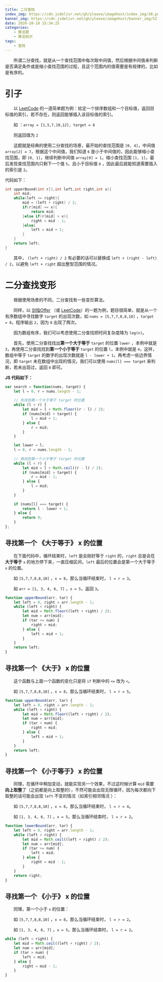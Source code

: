 ```yaml
---
title: 二分查找
index_img: https://cdn.jsdelivr.net/gh/yleave/imagehost/index_img/38.png
banner_img: https://cdn.jsdelivr.net/gh/yleave/imagehost/banner_img/52.jpg
date: 2020-10-18 15:34:25
categories:
    - 算法题
    - 算法知识
tags:
    - 查找
---
```


&emsp;&emsp;所谓二分查找，就是从一个查找范围中每次取中间值，然后根据中间值来判断是否满足条件或是缩小查找范围的过程，且这个范围内的值需要是有规律的，比如是有序的。

# 引子

&emsp;&emsp;以 [LeetCode](https://leetcode-cn.com/problems/search-insert-position/) 的一道简单题为例：给定一个排序数组和一个目标值，返回目标值的索引，若不存在，则返回能够插入该目标值的索引。

&emsp;&emsp;如 ：`array = [1,5,7,10,12], target = 6`

&emsp;&emsp;则返回值为 `2`

&emsp;&emsp;这题就是经典的使用二分查找的场景，最开始的查找范围是 `[0, 4]`，中间值 `array[2] = 7`，根据这个中间值，我们知道 `6` 是小于中间值的，因此能够缩小查找范围，即 `[0, 1]`，继续判断中间值 `array[0] = 1`，缩小查找范围 `[1, 1]`，最后发现查找范围内只剩下一个值 `5`，且小于目标值 `6` ，因此最后就能知道需要插入的索引是 `2`。

代码如下：

```c
int upperBound(int r[],int left,int right,int x){
    int mid;
    while(left <= right){
        mid = (left + right) / 2;
        if(r[mid] == x){
            return mid;
        }else if(r[mid] > x){
            right = mid - 1;
        }else{
            left = mid + 1;
        }
    }
    return left;
}
```

&emsp;&emsp;其中， `(left + right) / 2` 有必要的话可以替换成 `left + (right - left) / 2`，以避免 `left + right` 超出整型范围的情况。



# 二分查找变形

&emsp;&emsp;根据使用场景的不同，二分查找有一些变形算法。

&emsp;&emsp;同样，以 [剑指Offer](https://leetcode-cn.com/problems/zai-pai-xu-shu-zu-zhong-cha-zhao-shu-zi-lcof/) （或 [LeetCode](https://leetcode-cn.com/problems/find-first-and-last-position-of-element-in-sorted-array/)）的一题为例，题目很简单，就是从一个有序数组中寻找数字 `target` 的出现次数，如 `nums = [5,7,7,8,8,10]` ，`target = 8`，程序输出 `2`，因为 `8` 出现了两次。

&emsp;&emsp;因为数组有序，我们可以考虑使用二分查找把时间复杂度降为 `log(n)`。

&emsp;&emsp;首先，使用二分查找找出**第一个大于等于** `target` 的位置 `lower` ，本例中就是 `3`，再使用二分查找找到**第一个小于等于** `target` 的位置 `l`，本例中就是 `4`，这样，数组中等于 `target` 的数字的出现次数就是 `l - lower + 1`，再考虑一些边界情况，即 `target` 未在数组中出现的情况，我们可以使用 `nums[l] === target`  来判断，若未出现过，返回 `0` 即可。

**JS 代码如下：**

```js
var search = function(nums, target) {
    let l = 0, r = nums.length - 1;
	
    // 先找到第一个大于等于 target 的位置
    while (l < r) {
        let mid = l + Math.floor((r - l) / 2);
        if (nums[mid] < target) {
            l = mid + 1;
        } else {
            r = mid;
        }
    }

    let lower = l;
    l = 0, r = nums.length - 1;
	
    // 再找到第一个小于等于 target 的位置
    while (l < r) {
        let mid = l + Math.ceil((r - l) / 2);
        if (nums[mid] > target) {
            r = mid - 1;
        } else {
            l = mid;
        }
    }
    
    if (nums[l] === target) {
        return l - lower + 1;
    } else {
        return 0;
    }
};
```

## 寻找第一个 《大于等于》  x 的位置

&emsp;&emsp;在下面代码中，循环结束时，`left` 是会刚好等于 `right` 的，`right` 总是会在**大于等于** `x` 的地方停下来，一直压缩区间，`left` 最后的位置会是第一个大于等于 `x` 的位置。

&emsp;&emsp;如 `[5,7,7,8,8,10]` ，`x = 8`，那么当循环结束时， `l = r = 3`。

&emsp;&emsp;如 `arr = [1, 3, 4, 6, 7]` ，`x = 5`，返回 `3`。

```js
function upperBound(arr, tar) {
    let left = 0, right = arr.length - 1;
    while (left < right) {
        let mid = Math.floor((left + right) / 2);
        let num = arr[mid];
        if (tar <= num) {
            right = mid;
        } else {
            left = mid + 1;
        }
    }
    return left;
}
```



## 寻找第一个 《大于》  x 的位置

&emsp;&emsp;这个函数与上面一个函数的变化只是将 `if` 判断中的 `<=` 改为 `<`。

&emsp;&emsp;如 `[5,7,7,8,8,10]` ，`x = 8`，那么当循环结束时， `l = r = 5`。

```js
function upperBound(arr, tar) {
    let left = 0, right = arr.length - 1;
    while (left < right) {
        let mid = Math.floor((left + right) / 2);
        let num = arr[mid];
        if (tar < num) {
            right = mid;
        } else {
            left = mid + 1;
        }
    }
    return left;
}
```

## 寻找第一个 《小于等于》  x 的位置

&emsp;&emsp;同理，在循环中稍加变动，就能实现另一个效果，不过这时候计算 `mid` 需要**向上取整**了（之前都是向上取整的），不然可能会出现无限循环，因为每次都向下取整的话可能会出现 `left` 不变的情况（如索引相邻情况 ）：

&emsp;&emsp;如 `[5,7,7,8,8,10]` ，`x = 8`，那么当循环结束时， `l = r = 4`。

&emsp;&emsp;如 `[1, 3, 4, 6, 7]` ，`x = 5`，那么当循环结束时， `l = r = 2`。

```js
function lowerBound(arr, tar) {
    let left = 0, right = arr.length - 1;
    while (left < right) {
        let mid = Math.ceil((left + right) / 2);
        let num = arr[mid];
        if (tar >= num) {
            left = mid;
        } else {
            right = mid - 1;
        }
    }
	return right;
}
```

## 寻找第一个 《小于》 x 的位置

&emsp;&emsp;同理，第一个小于 `x` 的位置：

&emsp;&emsp;如 `[5,7,7,8,8,10]` ，`x = 8`，那么当循环结束时， `l = r = 2`。

&emsp;&emsp;如 `[1, 3, 4, 6, 7]` ，`x = 5`，那么当循环结束时， `l = r = 2`。

```js
while (left < right) {
    let mid = Math.ceil((left + right) / 2);
    let num = arr[mid];
    if (tar > num) {
        left = mid;
    } else {
        right = mid - 1;
    }
}
```


